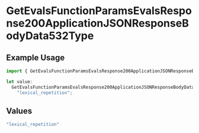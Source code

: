 # GetEvalsFunctionParamsEvalsResponse200ApplicationJSONResponseBodyData532Type

## Example Usage

```typescript
import { GetEvalsFunctionParamsEvalsResponse200ApplicationJSONResponseBodyData532Type } from "@orq-ai/node/models/operations";

let value:
  GetEvalsFunctionParamsEvalsResponse200ApplicationJSONResponseBodyData532Type =
    "lexical_repetition";
```

## Values

```typescript
"lexical_repetition"
```